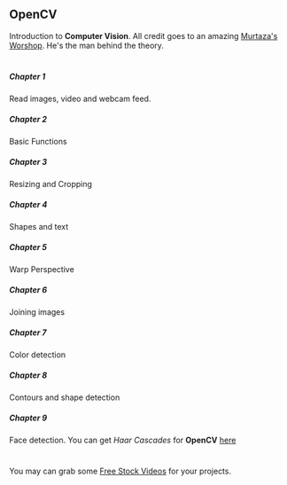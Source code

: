## OpenCV
Introduction to **Computer Vision**.
All credit goes to an amazing [Murtaza's Worshop](https://www.instagram.com/murtazasworkshop/). He's the man behind the theory. 
#
##### Chapter 1
Read images, video and webcam feed.
##### Chapter 2
Basic Functions
##### Chapter 3
Resizing and Cropping
##### Chapter 4
Shapes and text
##### Chapter 5
Warp Perspective
##### Chapter 6
Joining images
##### Chapter 7
Color detection
##### Chapter 8
Contours and shape detection
##### Chapter 9
Face detection. You can get *Haar Cascades* for **OpenCV** [here](https://github.com/opencv/opencv/tree/master/data/haarcascades)
#
You may can grab some [Free Stock Videos](https://www.pexels.com/videos/) for your projects. 
